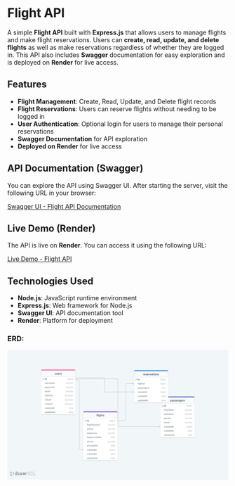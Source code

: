 # Flight API

A simple **Flight API** built with **Express.js** that allows users to manage flights and make flight reservations. Users can **create, read, update, and delete flights** as well as make reservations regardless of whether they are logged in. This API also includes **Swagger** documentation for easy exploration and is deployed on **Render** for live access.

## Features

- **Flight Management**: Create, Read, Update, and Delete flight records
- **Flight Reservations**: Users can reserve flights without needing to be logged in
- **User Authentication**: Optional login for users to manage their personal reservations
- **Swagger Documentation** for API exploration
- **Deployed on Render** for live access

## API Documentation (Swagger)

You can explore the API using Swagger UI. After starting the server, visit the following URL in your browser:

[Swagger UI - Flight API Documentation](https://YOUR_FLIGHT_API_URL_HERE/api-docs/#/)

## Live Demo (Render)

The API is live on **Render**. You can access it using the following URL:

[Live Demo - Flight API](https://YOUR_RENDER_APP_URL_HERE/)

## Technologies Used

- **Node.js**: JavaScript runtime environment
- **Express.js**: Web framework for Node.js
- **Swagger UI**: API documentation tool
- **Render**: Platform for deployment

### ERD:

![ERD](./erdFlightAPI.png)
